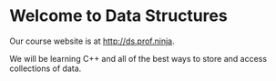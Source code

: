 # Welcome to Data Structures

Our course website is at http://ds.prof.ninja.

We will be learning C++ and all of the best ways to store and access collections of data.
